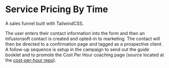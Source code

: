 # Service Pricing By Time
A sales funnel built with TailwindCSS. 

The user enters their contact information into the form and then an Infusionsoft contact is created and opted-in to marketing.
The contact will then be directed to a confirmation page and tagged as a prospective client. A follow-up sequence is setup in the campaign to send out the guide booklet and to promote the Cost Per Hour coaching page (source located at the <a href="https://github.com/cwyrwas/cost-per-hour">cost-per-hour repo</a>).
